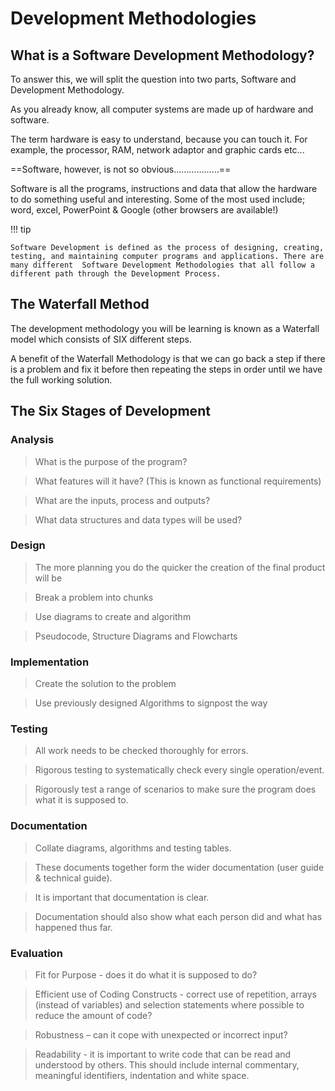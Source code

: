 # Development Methodologies

## What is a Software Development Methodology?

To answer this, we will split the question into two parts, Software and Development Methodology.

As you already know, all computer systems are made up of hardware and software.

The term hardware is easy to understand, because you can touch it. For example, the processor, RAM, network adaptor and graphic cards etc...

==Software, however, is not so obvious………………==

Software is all the programs, instructions and data that allow the hardware to do something useful and interesting. Some of the most used include; word, excel, PowerPoint & Google (other browsers are available!)

!!! tip

	Software Development is defined as the process of designing, creating, testing, and maintaining computer programs and applications. There are many different  Software Development Methodologies that all follow a different path through the Development Process. 

## The Waterfall Method

The development methodology you will be learning is known as a Waterfall model which consists of SIX different steps.

A benefit of the Waterfall Methodology is that we can go back a step if there is a problem and fix it before then repeating the steps in order until we have the full working solution.

##  The Six Stages of Development

### Analysis

> What is the purpose of the program? 

> What features will it have? (This is known as functional requirements)

> What are the inputs, process and outputs?

> What data structures and data types will be used?

### Design

> The more planning you do the quicker the creation of the final product will be

> Break a problem into chunks 

> Use diagrams to create and algorithm

> Pseudocode, Structure Diagrams and Flowcharts

### Implementation

> Create the solution to the problem

> Use previously designed Algorithms to signpost the way

### Testing

> All work needs to be checked thoroughly for errors. 

> Rigorous testing to systematically check every single operation/event.

> Rigorously test a range of scenarios to make sure the program does what it is supposed to.

### Documentation

> Collate diagrams, algorithms and testing tables.

> These documents together form the wider documentation (user guide & technical guide).

> It is important that documentation is clear.

> Documentation should also show what each person did and what has happened thus far. 

### Evaluation

> Fit for Purpose - does it do what it is supposed to do?

> Efficient use of Coding Constructs  - correct use of repetition, arrays (instead of variables) and selection statements where possible to reduce the amount of code?

> Robustness – can it cope with unexpected or incorrect input?

> Readability - it is important to write code that can be read and understood by others. This should include internal commentary, meaningful identifiers, indentation and white space.